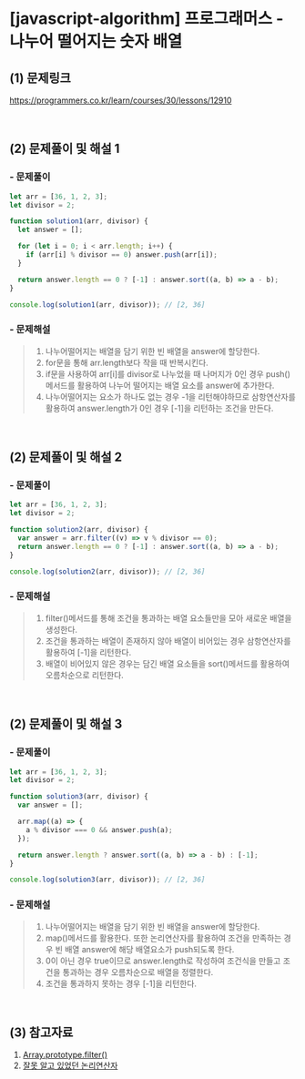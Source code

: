 # [javascript-algorithm] 프로그래머스 - 나누어 떨어지는 숫자 배열

## (1) 문제링크

<a href="https://programmers.co.kr/learn/courses/30/lessons/12910" target='_blank'>https://programmers.co.kr/learn/courses/30/lessons/12910</a>

<br>

## (2) 문제풀이 및 해설 1

### - 문제풀이

```javascript
let arr = [36, 1, 2, 3];
let divisor = 2;

function solution1(arr, divisor) {
  let answer = [];

  for (let i = 0; i < arr.length; i++) {
    if (arr[i] % divisor == 0) answer.push(arr[i]);
  }

  return answer.length == 0 ? [-1] : answer.sort((a, b) => a - b);
}

console.log(solution1(arr, divisor)); // [2, 36]
```

### - 문제해설

> 1.  나누어떨어지는 배열을 담기 위한 빈 배열을 answer에 할당한다.<br>
> 2.  for문을 통해 arr.length보다 작을 때 반복시킨다.<br>
> 3.  if문을 사용하여 arr[i]를 divisor로 나누었을 때 나머지가 0인 경우 push()메서드를 활용하여 나누어 떨어지는 배열 요소를 answer에 추가한다.<br>
> 4.  나누어떨어지는 요소가 하나도 없는 경우 -1을 리턴해야하므로 삼항연산자를 활용하여 answer.length가 0인 경우 [-1]을 리턴하는 조건을 만든다.

<br>

## (2) 문제풀이 및 해설 2

### - 문제풀이

```javascript
let arr = [36, 1, 2, 3];
let divisor = 2;

function solution2(arr, divisor) {
  var answer = arr.filter((v) => v % divisor == 0);
  return answer.length == 0 ? [-1] : answer.sort((a, b) => a - b);
}

console.log(solution2(arr, divisor)); // [2, 36]
```

### - 문제해설

> 1.  filter()메서드를 통해 조건을 통과하는 배열 요소들만을 모아 새로운 배열을 생성한다.<br>
> 2.  조건을 통과하는 배열이 존재하지 않아 배열이 비어있는 경우 삼항연산자를 활용하여 [-1]을 리턴한다.<br>
> 3.  배열이 비어있지 않은 경우는 담긴 배열 요소들을 sort()메서드를 활용하여 오름차순으로 리턴한다.

<br>

## (2) 문제풀이 및 해설 3

### - 문제풀이

```javascript
let arr = [36, 1, 2, 3];
let divisor = 2;

function solution3(arr, divisor) {
  var answer = [];

  arr.map((a) => {
    a % divisor === 0 && answer.push(a);
  });

  return answer.length ? answer.sort((a, b) => a - b) : [-1];
}

console.log(solution3(arr, divisor)); // [2, 36]
```

### - 문제해설

> 1.  나누어떨어지는 배열을 담기 위한 빈 배열을 answer에 할당한다.<br>
> 2.  map()메서드를 활용한다. 또한 논리연산자를 활용하여 조건을 만족하는 경우 빈 배열 answer에 해당 배열요소가 push되도록 한다.<br>
> 3.  0이 아닌 경우 true이므로 answer.length로 작성하여 조건식을 만들고 조건을 통과하는 경우 오름차순으로 배열을 정렬한다.<br>
> 4.  조건을 통과하지 못하는 경우 [-1]을 리턴한다.

<br>

## (3) 참고자료

1. <a href="https://developer.mozilla.org/ko/docs/Web/JavaScript/Reference/Global_Objects/Array/filter" target='_blank'>Array.prototype.filter()</a><br>
2. <a href="https://velog.io/@proshy/JS%EC%9E%98%EB%AA%BB-%EC%95%8C%EA%B3%A0-%EC%9E%88%EC%97%88%EB%8D%98-%EB%85%BC%EB%A6%AC%EC%97%B0%EC%82%B0%EC%9E%90" target='_blank'>잘못 알고 있었던 논리연산자</a>
